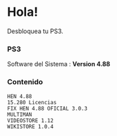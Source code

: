 # Hola!

Desbloquea tu PS3.

### PS3

Software del Sistema : **Version 4.88**

### Contenido

	HEN 4.88
	15.280 Licencias
	FIX HEN 4.88 OFICIAL 3.0.3
	MULTIMAN
	VIDEOSTORE 1.12
	WIKISTORE 1.0.4
